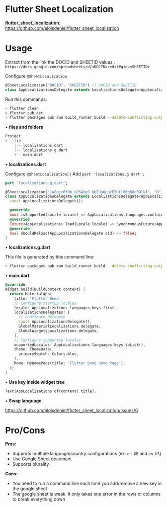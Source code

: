 Flutter Sheet Localization
===============

**flutter_sheet_localization**: https://github.com/aloisdeniel/flutter_sheet_localization

Usage
===============
Extract from the link the DOCID and SHEETID values : `https://docs.google.com/spreadsheets/d/<DOCID>/edit#gid=<SHEETID>`

Configure `@SheetLocalization`
```dart 
@SheetLocalization("DOCID", "SHEETID") // DOCID and SHEETID
class AppLocalizationsDelegate extends LocalizationsDelegate<AppLocalizations> {
```

Run this commands: 
```sh
> flutter clean
> flutter pub get
> flutter packages pub run build_runner build --delete-conflicting-outputs
```

• **files and folders**
```dart
Project
+-- lib
    |-- localizations.dart
    |-- localizations.g.dart
    +-- main.dart
```
• **localizations.dart**

Configure `@SheetLocalization()`
Add `part 'localizations.g.dart';`
```dart
part 'localizations.g.dart';

@SheetLocalization("1u8pjc6XOb_kDSAVp9_kbEUuOppYE3Utl8WqK8p0OlkI", "0")
class AppLocalizationsDelegate extends LocalizationsDelegate<AppLocalizations> {
  const AppLocalizationsDelegate();

  @override
  bool isSupported(Locale locale) => AppLocalizations.languages.containsKey(locale);
  @override
  Future<AppLocalizations> load(Locale locale) => SynchronousFuture<AppLocalizations>(AppLocalizations(locale));
  @override
  bool shouldReload(AppLocalizationsDelegate old) => false;
}
```

• **localizations.g.dart**

This file is generated by this command line:
```sh
> flutter packages pub run build_runner build --delete-conflicting-outputs
```

• **main.dart**
```dart
@override
Widget build(BuildContext context) {
  return MaterialApp(
    title: 'Flutter Demo',
    // Configure startup locales
    locale: AppLocalizations.languages.keys.first,
    localizationsDelegates: [
      // Configure delegate
      const AppLocalizationsDelegate(),
      GlobalMaterialLocalizations.delegate,
      GlobalWidgetsLocalizations.delegate,
    ],
    // Configure supported locales
    supportedLocales: AppLocalizations.languages.keys.toList(),
    theme: ThemeData(
      primarySwatch: Colors.blue,
    ),
    home: MyHomePage(title: 'Flutter Demo Home Page'),
  );
}
```

• **Use key inside widget tree** 
```dart
Text(AppLocalizations.of(context).title),
```

• **Swap language** 

https://github.com/aloisdeniel/flutter_sheet_localization/issues/6

Pro/Cons
===============
**Pros:**
- Supports multiple language/country configurations (ex: `en-GB` and `en-US`)
- Use Google Sheet document
- Supports plurality

**Cons:** 
- You need to run a command line each time you add/remove a new key in the google sheet
- The google sheet is weak. It only takes one error in the rows or columns to break everything down

